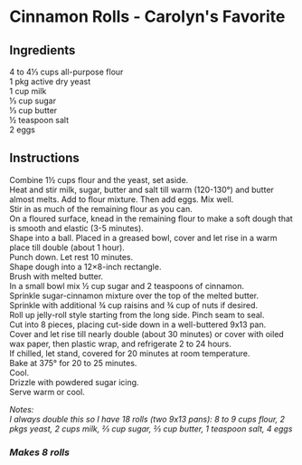 # Cinnamon Rolls - Carolyn's Favorite

## Ingredients
4 to 4&frac13; cups all-purpose flour  
1 pkg active dry yeast  
1 cup milk  
&frac13; cup sugar  
&frac13; cup butter  
&frac12; teaspoon salt  
2 eggs  

## Instructions
Combine 1&frac12; cups flour and the yeast, set aside.  
Heat and stir milk, sugar, butter and salt till warm (120-130&deg;) and butter almost melts. Add to flour mixture. Then add eggs. Mix well.  
Stir in as much of the remaining flour as you can.  
On a floured surface, knead in the remaining flour to make a soft dough that is smooth and elastic (3-5 minutes).  
Shape into a ball. Placed in a greased bowl, cover and let rise in a warm place till double (about 1 hour).  
Punch down. Let rest 10 minutes.  
Shape dough into a 12&times;8-inch rectangle.  
Brush with melted butter.  
In a small bowl mix &frac12; cup sugar and 2 teaspoons of cinnamon.  
Sprinkle sugar-cinnamon mixture over the top of the melted butter.  
Sprinkle with additional &frac34; cup raisins and &frac34; cup of nuts if desired.  
Roll up jelly-roll style starting from the long side. Pinch seam to seal.  
Cut into 8 pieces, placing cut-side down in a well-buttered 9x13 pan.  
Cover and let rise till nearly double (about 30 minutes) or cover with oiled wax paper, then plastic wrap, and refrigerate 2 to 24 hours.  
If chilled, let stand, covered for 20 minutes at room temperature.  
Bake at 375&deg; for 20 to 25 minutes.  
Cool.  
Drizzle with powdered sugar icing.  
Serve warm or cool.  

*Notes:*  
*I always double this so I have 18 rolls (two 9x13 pans):*
*8 to 9 cups flour, 2 pkgs yeast, 2 cups milk, &frac23; cup sugar, &frac23; cup butter, 1 teaspoon salt, 4 eggs*

<!-- melt leftover sticks of butter
melt for covering
soften for icing -->

<!-- Icing:
Butter
Approx 3 tablespoons vanilla
1 teaspoon Powdered Sugar - 2
2&frac12; tablespoons Hot milk -->

### *Makes 8 rolls*
